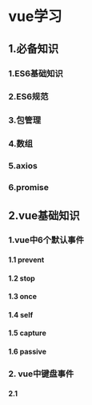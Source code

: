 # vue学习

## 	1.必备知识

### 	1.ES6基础知识

### 	2.ES6规范 

### 	3.包管理

### 	4.数组

### 	5.axios

### 	6.promise

## 	2.vue基础知识

### 	1.vue中6个默认事件

#### 			1.1 prevent

#### 			1.2 stop

#### 			1.3 once

#### 			1.4 self

#### 			1.5 capture

#### 			1.6 passive

### 	2. vue中键盘事件

#### 			2.1